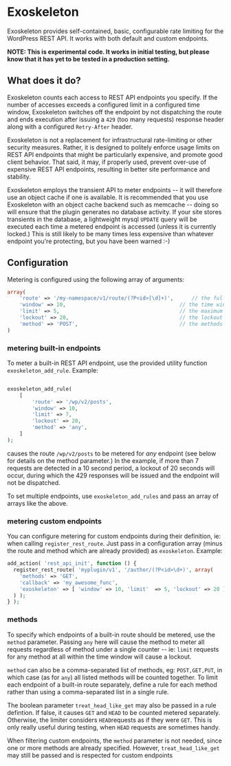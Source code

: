 # Exoskeleton
Exoskeleton provides self-contained, basic, configurable rate limiting for the WordPress REST API.  It works with both default and custom endpoints. 

**NOTE:  This is experimental code.  It works in initial testing, but please know that it has yet to be tested in a production setting.**

## What does it do?
Exoskeleton counts each access to REST API endpoints you specify.  If the number of accesses exceeds a configured limit in a configured time window, Exoskeleton switches off the endpoint by not dispatching the route and ends execution after issuing a `429` (too many requests) response header along with a configured `Retry-After` header.

Exoskeleton is not a replacement for infrastructural rate-limiting or other security measures.  Rather, it is designed to politely enforce usage limits on REST API endpoints that might be particularly expensive, and promote good client behavior.  That said, it may, if properly used, prevent over-use of expensive REST API endpoints, resulting in better site performance and stability.

Exoskeleton employs the transient API to meter endpoints -- it will therefore use an object cache if one is available.  It is recommended that you use Exoskeleton with an object cache backend such as memcache -- doing so will ensure that the plugin generates no database activity.  If your site stores transients in the database, a lightweight mysql `UPDATE` query will be executed each time a metered endpoint is accessed (unless it is currently locked.)  This is still likely to be many times less expensive than whatever endpoint you're protecting, but you have been warned :-)

## Configuration

Metering is configured using the following array of arguments:

```php
array(
	'route' => '/my-namespace/v1/route/(?P<id>[\d]+)',		// the fully namespaced route to be filtered
	'window' => 10,										// the time window in seconds 
	'limit'	=> 5,										// the maximum number of requests allowed in the time window
	'lockout' => 20,									// the lockout time in seconds
	'method' => 'POST',									// the methods (endpoints) to meter.  'any' may be used to meter all methods for a route
)
```

### metering built-in endpoints

To meter a built-in REST API endpoint, use the provided utility function `exoskeleton_add_rule`.
Example:

```php

exoskeleton_add_rule(
	[
		'route' => '/wp/v2/posts',
		'window' => 10,
		'limit'	=> 7,
		'lockout' => 20,
		'method' => 'any',
	]
);
```
causes the route `/wp/v2/posts` to be metered for _any_ endpoint (see below for details on the method parameter.)  In the example, if more than 7 requests are detected in a 10 second period, a lockout of 20 seconds will occur, during which the 429 responses will be issued and the endpoint will not be dispatched.

To set multiple endpoints, use `exoskeleton_add_rules` and pass an array of arrays like the above.

### metering custom endpoints

You can configure metering for custom endpoints during their definition, ie: when calling `register_rest_route`.  Just pass in a configuration array (minus the route and method which are already provided) as `exoskeleton`.   Example:

```php
add_action( 'rest_api_init', function () {
  register_rest_route( 'myplugin/v1', '/author/(?P<id>\d+)', array(
    'methods' => 'GET',
    'callback' => 'my_awesome_func',
    'exoskeleton' => [ 'window' => 10, 'limit'	=> 5, 'lockout' => 20 ],
  ) );
} );
```

### methods

To specify which endpoints of a built-in route should be metered, use the `method` parameter.  Passing `any` here will cause the method to meter all requests regardless of method under a single counter -- ie: `limit` requests for any method at all within the time window will cause a lockout.

`method` can also be a comma-separated list of methods, eg: `POST,GET,PUT`, in which case (as for `any`) all listed methods will be counted together.  To limit each endpoint of a built-in route separately, define a rule for each method rather than using a comma-separated list in a single rule.

The boolean parameter `treat_head_like_get` may also be passed in a rule defintion.  If false, it causes `GET` and `HEAD` to be counted metered separately.  Otherwise, the limiter considers `HEAD`requests as if they were `GET`.  This is only really useful during testing, when `HEAD` requests are sometimes handy.

When filtering custom endpoints, the `method` parameter is not needed, since one or more methods are already specified.  However, `treat_head_like_get` may still be passed and is respected for custom endpoints